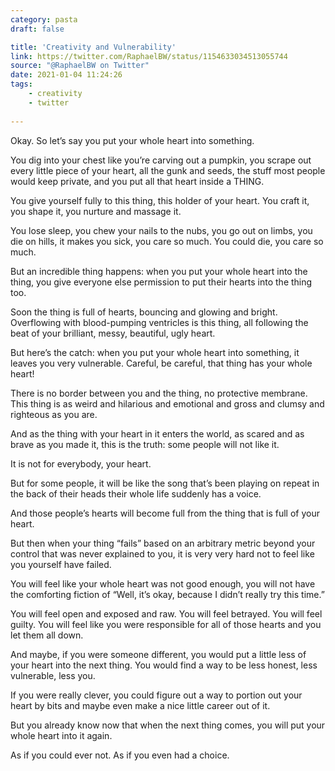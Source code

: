 ```yaml
---
category: pasta
draft: false

title: 'Creativity and Vulnerability'
link: https://twitter.com/RaphaelBW/status/1154633034513055744
source: "@RaphaelBW on Twitter"
date: 2021-01-04 11:24:26
tags:
    - creativity
    - twitter
    
---
```


Okay. So let’s say you put your whole heart into something.

You dig into your chest like you’re carving out a pumpkin, you scrape out every little piece of your heart, all the gunk and seeds, the stuff most people would keep private, and you put all that heart inside a THING.

You give yourself fully to this thing, this holder of your heart. You craft it, you shape it, you nurture and massage it.

You lose sleep, you chew your nails to the nubs, you go out on limbs, you die on hills, it makes you sick, you care so much. You could die, you care so much.

But an incredible thing happens: when you put your whole heart into the thing, you give everyone else permission to put their hearts into the thing too.

Soon the thing is full of hearts, bouncing and glowing and bright. Overflowing with blood-pumping ventricles is this thing, all following the beat of your brilliant, messy, beautiful, ugly heart.

But here’s the catch: when you put your whole heart into something, it leaves you very vulnerable. Careful, be careful, that thing has your whole heart!

There is no border between you and the thing, no protective membrane. This thing is as weird and hilarious and emotional and gross and clumsy and righteous as you are.

And as the thing with your heart in it enters the world, as scared and as brave as you made it, this is the truth: some people will not like it.

It is not for everybody, your heart.

But for some people, it will be like the song that’s been playing on repeat in the back of their heads their whole life suddenly has a voice.

And those people’s hearts will become full from the thing that is full of your heart.

But then when your thing “fails” based on an arbitrary metric beyond your control that was never explained to you, it is very very hard not to feel like you yourself have failed.

You will feel like your whole heart was not good enough, you will not have the comforting fiction of “Well, it’s okay, because I didn’t really try this time.”

You will feel open and exposed and raw. You will feel betrayed. You will feel guilty. You will feel like you were responsible for all of those hearts and you let them all down.

And maybe, if you were someone different, you would put a little less of your heart into the next thing. You would find a way to be less honest, less vulnerable, less you.

If you were really clever, you could figure out a way to portion out your heart by bits and maybe even make a nice little career out of it.

But you already know now that when the next thing comes, you will put your whole heart into it again.

As if you could ever not. As if you even had a choice.

